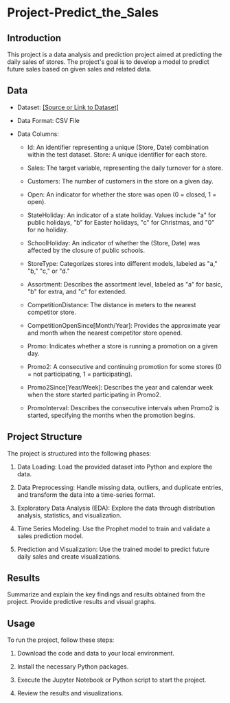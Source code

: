 # Project-Predict_the_Sales

## Introduction

This project is a data analysis and prediction project aimed at predicting the daily sales of stores. The project's goal is to develop a model to predict future sales based on given sales and related data.

## Data

- Dataset: [[Source or Link to Dataset]](https://www.kaggle.com/competitions/rossmann-store-sales/data)

- Data Format: CSV File

- Data Columns:
  - Id: An identifier representing a unique (Store, Date) combination within the test dataset.
   Store: A unique identifier for each store.

  - Sales: The target variable, representing the daily turnover for a store.

  - Customers: The number of customers in the store on a given day.

  - Open: An indicator for whether the store was open (0 = closed, 1 = open).

  - StateHoliday: An indicator of a state holiday. Values include "a" for public holidays, "b" for Easter holidays, "c" for Christmas, and "0" for no holiday.

  - SchoolHoliday: An indicator of whether the (Store, Date) was affected by the closure of public schools.

  - StoreType: Categorizes stores into different models, labeled as "a," "b," "c," or "d."

  - Assortment: Describes the assortment level, labeled as "a" for basic, "b" for extra, and "c" for extended.

  - CompetitionDistance: The distance in meters to the nearest competitor store.

  - CompetitionOpenSince[Month/Year]: Provides the approximate year and month when the nearest competitor store opened.

  - Promo: Indicates whether a store is running a promotion on a given day.

  - Promo2: A consecutive and continuing promotion for some stores (0 = not participating, 1 = participating).

  - Promo2Since[Year/Week]: Describes the year and calendar week when the store started participating in Promo2.

  - PromoInterval: Describes the consecutive intervals when Promo2 is started, specifying the months when the promotion begins.

## Project Structure

The project is structured into the following phases:

1. Data Loading: Load the provided dataset into Python and explore the data.

2. Data Preprocessing: Handle missing data, outliers, and duplicate entries, and transform the data into a time-series format.

3. Exploratory Data Analysis (EDA): Explore the data through distribution analysis, statistics, and visualization.

4. Time Series Modeling: Use the Prophet model to train and validate a sales prediction model.

5. Prediction and Visualization: Use the trained model to predict future daily sales and create visualizations.

## Results

Summarize and explain the key findings and results obtained from the project. Provide predictive results and visual graphs.

## Usage

To run the project, follow these steps:

1. Download the code and data to your local environment.

2. Install the necessary Python packages.

3. Execute the Jupyter Notebook or Python script to start the project.

4. Review the results and visualizations.


